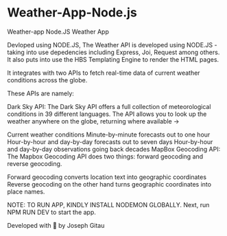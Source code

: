 # Weather-App-Node.js

Weather-app
Node.JS Weather App

Devloped using NODE.JS, The Weather API is developed using NODE.JS - taking into use depedencies including Express, Joi, Request among others. It also puts into use the HBS Templating Engine to render the HTML pages.

It integrates with two APIs to fetch real-time data of current weather conditions across the globe.

These APIs are namely:

Dark Sky API: The Dark Sky API offers a full collection of meteorological conditions in 39 different languages. The API allows you to look up the weather anywhere on the globe, returning where available ->

Current weather conditions
Minute-by-minute forecasts out to one hour
Hour-by-hour and day-by-day forecasts out to seven days
Hour-by-hour and day-by-day observations going back decades
MapBox Geocoding API: The Mapbox Geocoding API does two things: forward geocoding and reverse geocoding.

Forward geocoding converts location text into geographic coordinates
Reverse geocoding on the other hand turns geographic coordinates into place names.

NOTE:
TO RUN APP, KINDLY INSTALL NODEMON GLOBALLY. Next, run NPM RUN DEV to start the app.

Developed with 💜 by Joseph Gitau
